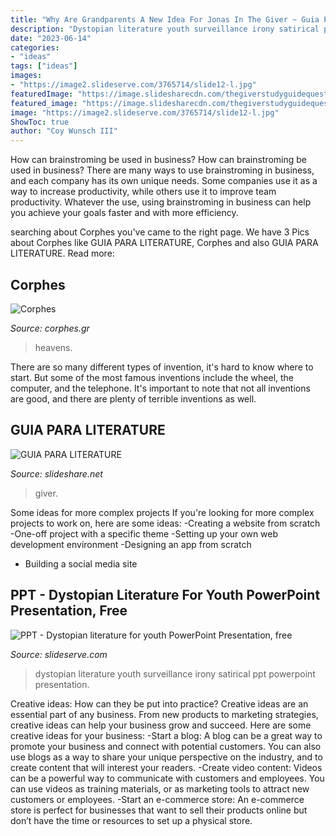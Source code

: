 ```yaml
---
title: "Why Are Grandparents A New Idea For Jonas In The Giver ~ Guia Para Literature"
description: "Dystopian literature youth surveillance irony satirical ppt powerpoint presentation"
date: "2023-06-14"
categories:
- "ideas"
tags: ["ideas"]
images:
- "https://image2.slideserve.com/3765714/slide12-l.jpg"
featuredImage: "https://image.slidesharecdn.com/thegiverstudyguidequestionsanswers-141104171201-conversion-gate01/95/guia-para-literature-12-638.jpg?cb=1415121243"
featured_image: "https://image.slidesharecdn.com/thegiverstudyguidequestionsanswers-141104171201-conversion-gate01/95/guia-para-literature-12-638.jpg?cb=1415121243"
image: "https://image2.slideserve.com/3765714/slide12-l.jpg"
ShowToc: true
author: "Coy Wunsch III"
---
```



How can brainstroming be used in business?
How can brainstroming be used in business? There are many ways to use brainstroming in business, and each company has its own unique needs. Some companies use it as a way to increase productivity, while others use it to improve team productivity. Whatever the use, using brainstroming in business can help you achieve your goals faster and with more efficiency.

	

		
searching about Corphes you've came to the right page. We have 3 Pics about Corphes like GUIA PARA LITERATURE, Corphes and also GUIA PARA LITERATURE. Read more:
		
    
## Corphes

<img loading=lazy src="https://admin.cassinotur.com.br/arq/cursos/galeria/6eaf09fd24ebfd3366d4762b83e8e447.png" onerror="this.onerror=null;this.src='https://tse3.mm.bing.net/th?id=OIP.XneJFH8c-cOpqpRZf1mxPQHaFo&amp;pid=15.1';" alt="Corphes">

_Source: corphes.gr_

>heavens. 

	

There are so many different types of invention, it's hard to know where to start. But some of the most famous inventions include the wheel, the computer, and the telephone. It's important to note that not all inventions are good, and there are plenty of terrible inventions as well.

    
## GUIA PARA LITERATURE

<img loading=lazy src="https://image.slidesharecdn.com/thegiverstudyguidequestionsanswers-141104171201-conversion-gate01/95/guia-para-literature-12-638.jpg?cb=1415121243" onerror="this.onerror=null;this.src='https://tse2.mm.bing.net/th?id=OIP.zN1WtrIAq7Oj9mSd1FXvFwHaJl&amp;pid=15.1';" alt="GUIA PARA LITERATURE">

_Source: slideshare.net_

>giver. 

	

Some ideas for more complex projects
If you're looking for more complex projects to work on, here are some ideas: 
-Creating a website from scratch 
-One-off project with a specific theme 
-Setting up your own web development environment 
-Designing an app from scratch 
- Building a social media site

    
## PPT - Dystopian Literature For Youth PowerPoint Presentation, Free

<img loading=lazy src="https://image2.slideserve.com/3765714/slide12-l.jpg" onerror="this.onerror=null;this.src='https://tse2.mm.bing.net/th?id=OIP.buj03dDN8B-qaefTcpa-3QHaFj&amp;pid=15.1';" alt="PPT - Dystopian literature for youth PowerPoint Presentation, free">

_Source: slideserve.com_

>dystopian literature youth surveillance irony satirical ppt powerpoint presentation. 

	

Creative ideas: How can they be put into practice?
Creative ideas are an essential part of any business. From new products to marketing strategies, creative ideas can help your business grow and succeed. Here are some creative ideas for your business: 
-Start a blog: A blog can be a great way to promote your business and connect with potential customers. You can also use blogs as a way to share your unique perspective on the industry, and to create content that will interest your readers. 
-Create video content: Videos can be a powerful way to communicate with customers and employees. You can use videos as training materials, or as marketing tools to attract new customers or employees. 
-Start an e-commerce store: An e-commerce store is perfect for businesses that want to sell their products online but don’t have the time or resources to set up a physical store.


